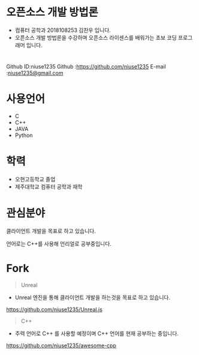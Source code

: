 # 오픈소스 개발 방법론

- 컴퓨터 공학과 2018108253 김찬우 입니다.
- 오픈소스 개발 방법론을 수강하며 오픈소스 라이센스를 배워가는 초보 코딩 프로그래머 입니다.

# 
Github ID:niuse1235
Github :https://github.com/niuse1235
E-mail :niuse1235@gmail.com

# 사용언어
- C
- C++
- JAVA
- Python

# 학력
- 오현고등학교 졸업
- 제주대학교 컴퓨터 공학과 재학
# 관심분야

클라이언트 개발을 목표로 하고 있습니다.

언어로는 C++를 사용해 언리얼로 공부중입니다.


# Fork 

> Unreal
- Unreal 엔진을 통해 클라이언트 개발을 하는것을 목표로 하고 있습니다.

https://github.com/niuse1235/Unreal.js

> C++
- 주력 언어로 C++ 를 사용할 예정이며 C++ 언어를 현재 공부하는 중입니다.

https://github.com/niuse1235/awesome-cpp

